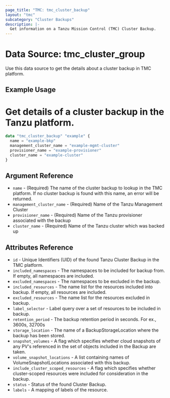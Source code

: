 ```yaml
---
page_title: "TMC: tmc_cluster_backup"
layout: "tmc"
subcategory: "Cluster Backups"
description: |-
  Get information on a Tanzu Mission Control (TMC) Cluster Backup.
---
```


# Data Source: tmc_cluster_group

Use this data source to get the details about a cluster backup in TMC platform.

## Example Usage
# Get details of a cluster backup in the Tanzu platform.
```terraform
data "tmc_cluster_backup" "example" {
  name = "example-bkp"
  management_cluster_name = "example-mgmt-cluster"
  provisioner_name = "example-provisioner"
  cluster_name = "example-cluster"
}
```

## Argument Reference

* `name` - (Required) The name of the cluster backup to lookup in the TMC platform. If no cluster backup is found with this name, an error will be returned.
* `management_cluster_name` - (Required) Name of the Tanzu Management Cluster
* `provisioner_name` - (Required) Name of the Tanzu provisioner associated with the backup
* `cluster_name` - (Required) Name of the Tanzu cluster which was backed up

## Attributes Reference

* `id` - Unique Identifiers (UID) of the found Tanzu Cluster Backup in the TMC platform.
* `included_namespaces` - The namespaces to be included for backup from. If empty, all namespaces are included.
* `excluded_namespaces` - The namespaces to be excluded in the backup.
* `included_resources` - The name list for the resources included into backup. If empty, all resources are included.
* `excluded_resources` - The name list for the resources excluded in backup.
* `label_selector` - Label query over a set of resources to be included in backup.
* `retention_period` - The backup retention period in seconds. For ex., 3600s, 32700s
* `storage_location` - The name of a BackupStorageLocation where the backup has been stored.
* `snapshot_volumes` - A flag which specifies whether cloud snapshots of any PV's referenced in the set of objects included in the Backup are taken.
* `volume_snapshot_locations` - A list containing names of VolumeSnapshotLocations associated with this backup.
* `include_cluster_scoped_resources` - A flag which specifies whether cluster-scoped resources were included for consideration in the backup.
* `status` - Status of the found Cluster Backup.
* `labels` - A mapping of labels of the resource.